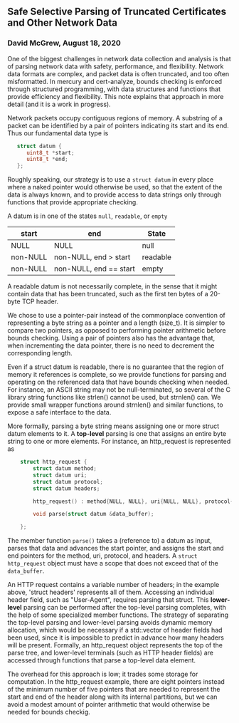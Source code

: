 ## Safe Selective Parsing of Truncated Certificates and Other Network Data
### David McGrew, August 18, 2020


One of the biggest challenges in network data collection and analysis
is that of parsing network data with safety, performance, and
flexibility.  Network data formats are complex, and packet data is
often truncated, and too often misformatted.  In mercury and
cert-analyze, bounds checking is enforced through structured
programming, with data structures and functions that provide
efficiency and flexibility.  This note explains that approach in more
detail (and it is a work in progress).

Network packets occupy contiguous regions of memory.  A substring of a
packet can be identified by a pair of pointers indicating its start
and its end.  Thus our fundamental data type is

```c++
   struct datum {
      uint8_t *start;
      uint8_t *end;
   };
```

Roughly speaking, our strategy is to use a `struct datum` in every place
where a naked pointer would otherwise be used, so that the extent of
the data is always known, and to provide access to data strings only
through functions that provide appropriate checking.

A datum is in one of the states `null`, `readable`, or `empty`

   start      |   end                     |    State
   -----------|---------------------------|-----------------
   NULL       |   NULL                    |    null
   non-NULL   |   non-NULL, end > start   |    readable
   non-NULL   |   non-NULL, end == start  |    empty

A readable datum is not necessarily complete, in the sense that it
might contain data that has been truncated, such as the first ten
bytes of a 20-byte TCP header.

We chose to use a pointer-pair instead of the commonplace convention
of representing a byte string as a pointer and a length (size_t).  It
is simpler to compare two pointers, as opposed to performing pointer
arithmetic before bounds checking.  Using a pair of pointers also has
the advantage that, when incrementing the data pointer, there is no
need to decrement the corresponding length.

Even if a struct datum is readable, there is no guarantee that the
region of memory it references is complete, so we provide functions
for parsing and operating on the referenced data that have
bounds checking when needed.  For instance, an ASCII string may not be
null-terminated, so several of the C library string functions like
strlen() cannot be used, but strnlen() can.  We provide small wrapper
functions around strnlen() and similar functions, to expose a safe
interface to the data.

More formally, parsing a byte string means assigning one or more
struct datum elements to it.  A **top-level** parsing is one that
assigns an entire byte string to one or more elements.  For instance,
an http_request is represented as

```c++
    struct http_request {
        struct datum method;
        struct datum uri;
        struct datum protocol;
        struct datum headers;

        http_request() : method{NULL, NULL}, uri{NULL, NULL}, protocol{NULL, NULL}, headers{NULL,NULL} {}

        void parse(struct datum &data_buffer);

    };
```

The member function `parse()` takes a (reference to) a datum as input,
parses that data and advances the start pointer, and assigns the start
and end pointers for the method, uri, protocol, and headers.  A `struct http_request`
object must have a scope that does not exceed that of the `data_buffer`.

An HTTP request contains a variable number of headers; in the example
above, 'struct headers' represents all of them.  Accessing an
individual header field, such as "User-Agent", requires parsing that
struct.  This **lower-level** parsing can be performed after the
top-level parsing completes, with the help of some specialized member
functions.  The strategy of separating the top-level parsing and
lower-level parsing avoids dynamic memory allocation, which would be
necessary if a std::vector of header fields had been used, since it is
impossible to predict in advance how many headers will be present.
Formally, an http_request object represents the top of the parse tree,
and lower-level terminals (such as HTTP header fields) are accessed
through functions that parse a top-level data element.

The overhead for this approach is low; it trades some storage for
computation.  In the http_request example, there are eight pointers
instead of the minimum number of five pointers that are needed to
represent the start and end of the header along with its internal
partitions, but we can avoid a modest amount of pointer arithmetic
that would otherwise be needed for bounds checkig.

